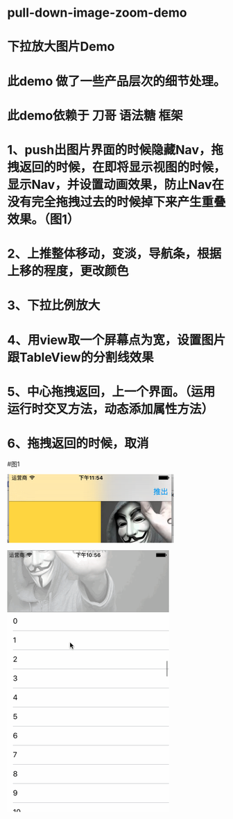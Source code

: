 # pull-down-image-zoom-demo
# 下拉放大图片Demo


# 此demo 做了一些产品层次的细节处理。

# 此demo依赖于 刀哥 语法糖 框架

# 1、push出图片界面的时候隐藏Nav，拖拽返回的时候，在即将显示视图的时候，显示Nav，并设置动画效果，防止Nav在没有完全拖拽过去的时候掉下来产生重叠效果。（图1）
# 2、上推整体移动，变淡，导航条，根据上移的程度，更改颜色
# 3、下拉比例放大
# 4、用view取一个屏幕点为宽，设置图片跟TableView的分割线效果
# 5、中心拖拽返回，上一个界面。（运用运行时交叉方法，动态添加属性方法）
# 6、拖拽返回的时候，取消

#图1

![image](http://github.com/kaqijiang/pull-down-image-zoom-demo/raw/master/image/demo.png)

![image](http://github.com/kaqijiang/pull-down-image-zoom-demo/raw/master/image/demo1.gif)

